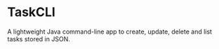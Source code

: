 # TaskCLI
A lightweight Java command-line app to create, update, delete and list tasks stored in JSON.
